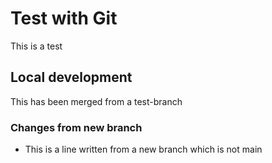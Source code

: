 # Test with Git

This is a test

## Local development

This has been merged from a test-branch

### Changes from new branch

- This is a line written from a new branch which is not main
